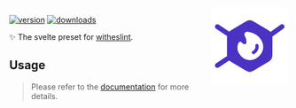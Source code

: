 <!-- Badges -->
[src-version]: https://img.shields.io/npm/v/@witheslint/preset-svelte?style=flat&color=444&label=version
[src-download]: https://img.shields.io/npm/dm/@witheslint/preset-svelte?style=flat&color=444&label=download
[href-npm]: https://npmjs.com/package/@witheslint/preset-svelte

<img src="https://github.com/witheslint/static/raw/main/icons/witheslint.svg" alt="witheslint" align="right" width="140" height="140">

[![version][src-version]][href-npm]
[![downloads][src-download]][href-npm]

✨ The svelte preset for [witheslint](https://github.com/witheslint/witheslint).

## Usage

> Please refer to the [documentation](https://witheslint.github.io/integrations/svelte) for more details.
